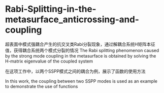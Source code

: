 # Rabi-Splitting-in-the-metasurface_anticrossing-and-coupling
超表面中模式强耦合产生的抗交叉类Rabi分裂现象，通过解耦合系统H矩阵本征值，获得耦合系统两个模式分裂的情况
The Rabi splitting phenomenon caused by the strong mode coupling in the metasurface is obtained by solving the H-matrix eigenvalue of the coupled system

在这项工作中，以两个SSPP模式之间的耦合为例，展示了函数的使用方法

In this work, the coupling between two SSPP modes is used as an example to demonstrate the use of functions
